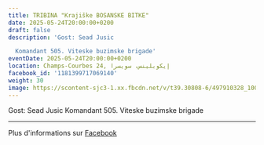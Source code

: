 ```yaml
---
title: TRIBINA "Krajiške BOSANSKE BITKE"
date: 2025-05-24T20:00:00+0200
draft: false
description: 'Gost: Sead Jusic

  Komandant 505. Viteske buzimske brigade'
eventDate: 2025-05-24T20:00:00+0200
location: Champs-Courbes 24, ‏إيكوبلينس‏، ‏سويسرا‏
facebook_id: '1181399717069140'
weight: 30
image: https://scontent-sjc3-1.xx.fbcdn.net/v/t39.30808-6/497910328_1007825038144762_7375653666811415510_n.jpg?_nc_cat=110&ccb=1-7&_nc_sid=9e60e4&_nc_ohc=dcvDE1SVWm4Q7kNvwGgFshN&_nc_oc=AdknrMfEiixtP_QsBgpRRroI_d5XWsJVr1hFNvYQFlC5G3zCOTfCBy4i8Xl-H7NaR0U&_nc_zt=23&_nc_ht=scontent-sjc3-1.xx&edm=ABTKTjYEAAAA&_nc_gid=SgL101S4dmz2KaTWajkzcA&oh=00_AfTXYv6wFlCuN7_qpXyK6oOjjASW3i7bU78p0dQzK_QlOQ&oe=686FA6AF
---
```


Gost: Sead Jusic
Komandant 505. Viteske buzimske brigade

---

Plus d'informations sur [Facebook](https://facebook.com/events/1181399717069140)